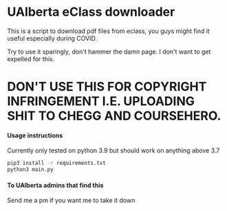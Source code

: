 # UAlberta eClass downloader

This is a script to download pdf files from eclass, you guys might find it useful especially during COVID.

Try to use it sparingly, don't hammer the damn page. I don't want to get expelled for this.

# DON'T USE THIS FOR COPYRIGHT INFRINGEMENT I.E. UPLOADING SHIT TO CHEGG AND COURSEHERO.

#### Usage instructions
Currently only tested on python 3.9 but should work on anything above 3.7

```bash
pip3 install -r requirements.txt
python3 main.py
```
#### To UAlberta admins that find this

Send me a pm if you want me to take it down
